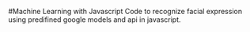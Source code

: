 #Machine Learning with Javascript
  Code to recognize facial expression using predifined google models and api in javascript.
